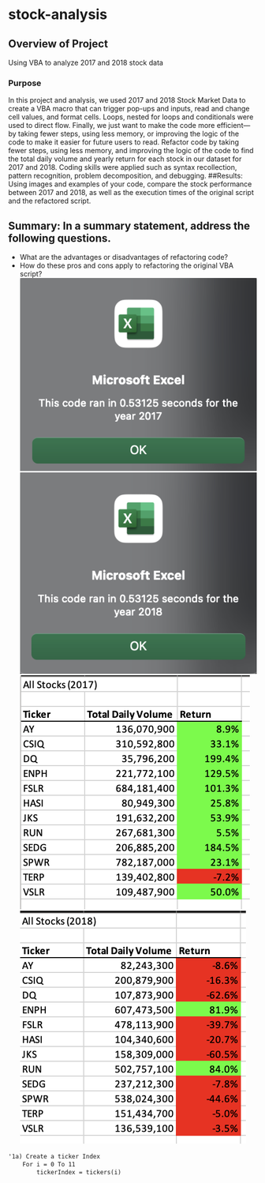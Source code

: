 # stock-analysis
## Overview of Project
Using VBA to analyze 2017 and 2018 stock data
### Purpose
In this project and analysis, we used 2017 and 2018 Stock Market Data to create a VBA macro that can trigger pop-ups and inputs, read and change cell values, and format cells. Loops, nested for loops and conditionals were used to direct flow. Finally, we just want to make the code more efficient—by taking fewer steps, using less memory, or improving the logic of the code to make it easier for future users to read.
Refactor code by taking fewer steps, using less memory, and improving the logic of the code to find the total daily volume and yearly return for each stock in our dataset for 2017 and 2018. Coding skills were applied such as syntax recollection, pattern recognition, problem decomposition, and debugging.
##Results: 
Using images and examples of your code, compare the stock performance between 2017 and 2018, as well as the execution times of the original script and the refactored script.
## Summary: In a summary statement, address the following questions.
- What are the advantages or disadvantages of refactoring code?
- How do these pros and cons apply to refactoring the original VBA script?
![VBA Challenge 2017](Resources/VBA_Challenge_2017.png)
![VBA Challenge 2018](Resources/VBA_Challenge_2018.png)
![Results 2017](Resources/2017_Results.png)
![Results 2018](Resources/2018_Results.png)
```VBScript
'1a) Create a ticker Index
    For i = 0 To 11
        tickerIndex = tickers(i)
```
